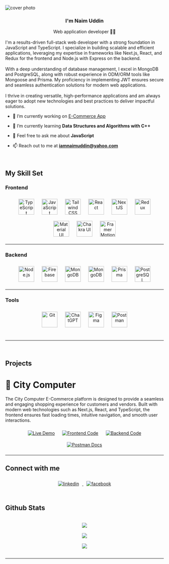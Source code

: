 ![cover photo](https://res.cloudinary.com/dxoncladp/image/upload/v1734964718/Md_Naim_Uddin_wd2ypa.png)

### <div align="center">I'm Naim Uddin </div>

<div align="center"> Web application developer 👨‍💻</div>

<br/>  
I'm a results-driven full-stack web developer with a strong foundation in JavaScript and TypeScript. I specialize in building scalable and efficient applications, leveraging my expertise in frameworks like Next.js, React, and Redux for the frontend and Node.js with Express on the backend. 
<br/>
<br>
With a deep understanding of database management, I excel in MongoDB and PostgreSQL, along with robust experience in ODM/ORM tools like Mongoose and Prisma. My proficiency in implementing JWT ensures secure and seamless authentication solutions for modern web applications.
</br>
<br>
I thrive in creating versatile, high-performance applications and am always eager to adopt new technologies and best practices to deliver impactful solutions.
</br>



- 🔭 I’m currently working on [E-Commerce App](https://citycomputer.vercel.app/)

- 🌱 I’m currently learning **Data Structures and Algorithms with C++**

- 💬 Feel free to ask me about **JavaScript**

- 📫 Reach out to me at [**iamnaimuddin@yahoo.com**](mailto:iamnaimuddin@yahoo.com)

<br/>

## My Skill Set

### Frontend

<div align="center"> 
<a href="https://www.typescriptlang.org/" target="_blank"><img style="margin: 10px" src="https://profilinator.rishav.dev/skills-assets/typescript-original.svg" alt="TypeScript" height="50" /></a>  
<a href="https://www.javascript.com/" target="_blank"><img style="margin: 10px" src="https://profilinator.rishav.dev/skills-assets/javascript-original.svg" alt="JavaScript" height="50" /></a>  
<a href="https://www.tailwindcss.com/" target="_blank"><img style="margin: 10px" src="https://profilinator.rishav.dev/skills-assets/tailwindcss.svg" alt="Tailwind CSS" height="50" /></a>  
<a href="https://reactjs.org/" target="_blank"><img style="margin: 10px" src="https://profilinator.rishav.dev/skills-assets/react-original-wordmark.svg" alt="React" height="50" /></a>  
<a href="https://nextjs.org/" target="_blank"><img style="margin: 10px" src="https://profilinator.rishav.dev/skills-assets/nextjs.png" alt="NextJS" height="50" /></a>  
<a href="https://redux.js.org/" target="_blank"><img style="margin: 10px" src="https://profilinator.rishav.dev/skills-assets/redux-original.svg" alt="Redux" height="50" /></a>  
<a href="https://mui.com/" target="_blank"><img style="margin: 10px" src="https://profilinator.rishav.dev/skills-assets/mui.png" alt="Material UI" height="50" /></a>  
<a href="https://chakra-ui.com/" target="_blank"><img style="margin: 10px" src="https://profilinator.rishav.dev/skills-assets/chakraui.png" alt="Chakra UI" height="50" /></a>
<a href="https://www.framer.com/motion/" target="_blank"><img style="margin: 10px" src="https://www.vectorlogo.zone/logos/framer/framer-icon.svg" alt="Framer Motion" height="50" /></a> 
</div>

---

### Backend

<div align="center">  
<a href="https://nodejs.org/" target="_blank"><img style="margin: 10px" src="https://profilinator.rishav.dev/skills-assets/nodejs-original-wordmark.svg" alt="Node.js" height="50" /></a>  
<a href="https://firebase.google.com/" target="_blank"><img style="margin: 10px" src="https://profilinator.rishav.dev/skills-assets/firebase.png" alt="Firebase" height="50" /></a>  
<a href="https://mongoosejs.com/" target="_blank"><img style="margin: 10px" src="https://res.cloudinary.com/dxoncladp/image/upload/v1734968035/mongoose_pmmphm.png" alt="MongoDB" height="50" /></a>  
<a href="https://www.mongodb.com/" target="_blank"><img style="margin: 10px" src="https://profilinator.rishav.dev/skills-assets/mongodb-original-wordmark.svg" alt="MongoDB" height="50" /></a>  
<a href="https://www.prisma.io/" target="_blank"><img style="margin: 10px" src="https://profilinator.rishav.dev/skills-assets/prisma.png" alt="Prisma" height="50" /></a>  
<a href="https://www.postgresql.org/" target="_blank"><img style="margin: 10px" src="https://profilinator.rishav.dev/skills-assets/postgresql-original-wordmark.svg" alt="PostgreSQL" height="50" /></a>
</div>

---

### Tools

<div align="center">  
<a href="https://github.com/" target="_blank"><img style="margin: 10px" src="https://profilinator.rishav.dev/skills-assets/git-scm-icon.svg" alt="Git" height="50" /></a>
<a href="https://chatgpt.com/" target="_blank"><img style="margin: 10px" src="https://res.cloudinary.com/dxoncladp/image/upload/v1734968593/ChatGPT-Logo-PNG-File_issesn.png" alt="ChatGPT" height="50" /></a>  
<a href="https://www.figma.com/" target="_blank"><img style="margin: 10px" src="https://profilinator.rishav.dev/skills-assets/figma-icon.svg" alt="Figma" height="50" /></a>  
<a href="https://postman.com/" target="_blank"><img style="margin: 10px" src="https://www.vectorlogo.zone/logos/getpostman/getpostman-icon.svg" alt="Postman" height="50" /></a>  
</div>

<br/>
<hr/>
<br/>

## Projects

# 🔗 City Computer

The City Computer E-Commerce platform is designed to provide a seamless and engaging shopping experience for customers and vendors. Built with modern web technologies such as Next.js, React, and TypeScript, the frontend ensures fast loading times, intuitive navigation, and smooth user interactions.

<p align="center">
<a href="https://citycomputer.vercel.app/" target="_blank">
<img src="https://img.shields.io/badge/Live-Demo-brightgreen?style=for-the-badge" alt="Live Demo"  style="margin: 10px" /></a>
<a href="https://github.com/naimuddin94/city_computer_frontend" target="_blank"><img src="https://img.shields.io/badge/Frontend-Github-brightgreen?style=for-the-badge" alt="Frontend Code"  style="margin: 10px" /></a>
<a href="https://github.com/naimuddin94/city_computer_backend" target="_blank"><img src="https://img.shields.io/badge/Backend-Github-brightgreen?style=for-the-badge" alt="Backend Code"  style="margin: 10px" /></a>
<a href="https://documenter.getpostman.com/view/34122341/2sAYHzFhRZ" target="_blank"><img src="https://img.shields.io/badge/Postman-API_Docs-orange?style=for-the-badge&logo=postman" alt="Postman Docs"  style="margin: 10px" /></a>
</p>

---

## Connect with me

<div align="center">
<a href="www.linkedin.com/in/iamnaimuddin" target="_blank">
<img src=https://img.shields.io/badge/linkedin-%231E77B5.svg?&style=for-the-badge&logo=linkedin&logoColor=white alt=linkedin  style="margin: 10px" />
</a>
<a href="https://www.facebook.com/nayeem.durjoy.372" target="_blank">
<img src=https://img.shields.io/badge/facebook-%232E87FB.svg?&style=for-the-badge&logo=facebook&logoColor=white alt=facebook  style="margin: 10px" />
</a> 
</div>

<br/>

## Github Stats

<br/>

<div align="center">
  <img src="https://github-readme-stats.vercel.app/api/top-langs/?username=naimuddin94&theme=jolly&show_icons=true&hide_border=true&layout=compact" align="center" />
</div>

<br/>

<div align="center">
  <img src="https://github-readme-stats.vercel.app/api?username=naimuddin94&theme=jolly&show_icons=true&hide_border=true&count_private=true" align="center" />
</div>

<br/>

<div align="center">
  <img src="https://github-readme-streak-stats.herokuapp.com/?user=naimuddin94&theme=jolly&hide_border=true" align="center" />
</div>

<br/>

<hr/>
<br/>

